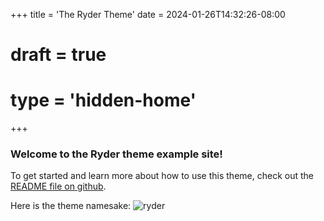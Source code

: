 +++
title = 'The Ryder Theme'
date = 2024-01-26T14:32:26-08:00
# draft = true
# type = 'hidden-home'
+++ 

### Welcome to the Ryder theme example site!

To get started and learn more about how to use this theme, check out the [README file on github](https://github.com/arts-link/ryder).

Here is the theme namesake:
![ryder](https://lh3.googleusercontent.com/pw/ABLVV86vT1B1GlVVA3-ZKPC7-SHC2KkvnhSgeJssyGi31xwtIvEL8-EzKxNSA9uMpJN8GtoTp3RkkVgEog-ZSJsKOJJtIvrB4S81UliRJl6pn8dzIlBTQn6ghn4NsYPIbe2zfJ5diuwzsLfIQco8WnHVgeKMnQ=w822-h617-s-no-gm?authuser=0)